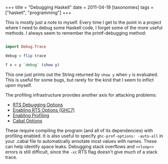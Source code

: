 +++
title = "Debugging Haskell"
date = 2011-04-19
[taxonomies]
tags = ["haskell", "programming"]
+++

This is mostly just a note to myself.  Every time I get to the point
in a project where I need to debug some Haskell code, I forget some of
the more useful methods.  I always seem to remember the
printf-debugging method:

```haskell

import Debug.Trace

debug = flip trace

f x = y `debug` (show y)

```

This one just prints out the String returned by `show y` when `y` is
evaluated.  This is useful for some bugs, but rarely for the kind that
I seem to inflict upon myself.

The profiling infrastructure provides another axis for attacking problems:

 * [RTS Debugging Options](http://www.haskell.org/ghc/docs/7.0.3/html/users_guide/runtime-control.html#rts-options-debugging "RTS Debugging Options")
 * [Enabling RTS Options (GHC7)](http://www.haskell.org/ghc/docs/7.0.3/html/users_guide/flag-reference.html#id490773 "Enabling RTS Options")
 * [Enabling Profiling](http://www.haskell.org/ghc/docs/7.0.3/html/users_guide/profiling.html "Enabling Profiling")
 * [Cabal Options](http://www.haskell.org/cabal/release/cabal-latest/doc/users-guide/authors.html#buildinfo "Cabal Options")

These require compiling the program (and all of its dependencies) with
profiling enabled.  It is also useful to specify `ghc-prof-options:
-auto-all` in your .cabal file to automatically annotate most values
with names.  These can help identify space leaks.  Debugging stack
overflows and `<<loop>>` errors is still difficult, since the `-xc`
RTS flag doesn't give much of a stack trace.
